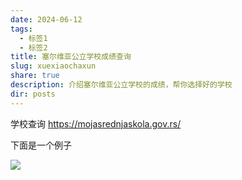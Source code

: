 ```yaml
---
date: 2024-06-12
tags:
  - 标签1
  - 标签2
title: 塞尔维亚公立学校成绩查询
slug: xuexiaochaxun
share: true
description: 介绍塞尔维亚公立学校的成绩，帮你选择好的学校
dir: posts
---
```

学校查询
https://mojasrednjaskola.gov.rs/

下面是一个例子

![](https://cdn.jsdelivr.net/gh/feifei8333/image@main/70/2310202406121503462.jpg)




